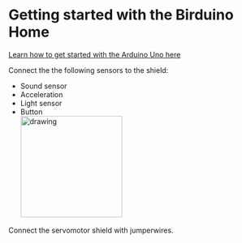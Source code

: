 # Getting started with the Birduino Home #
 [Learn how to get started with the Arduino Uno here](https://www.arduino.cc/en/Guide/ArduinoUno)
 
 Connect the the following sensors to the shield:
 - Sound sensor 
 - Acceleration
 - Light sensor
 - Button
 <br><img src="https://www.datocms-assets.com/36760/1606322741-gsk-01-led-cover-min.jpg" alt="drawing" width="200"/></br>

 Connect the servomotor shield with jumperwires.
 
 
 